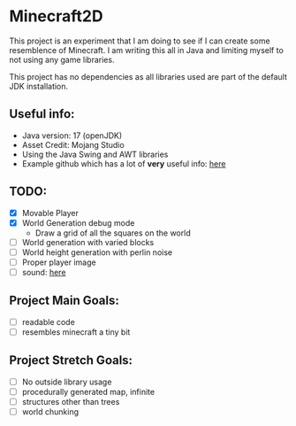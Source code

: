 # Minecraft2D
This project is an experiment that I am doing to see if I can create some resemblence of Minecraft. I am writing this all in Java and limiting myself to not using any game libraries.

This project has no dependencies as all libraries used are part of the default JDK installation.

## Useful info:
- Java version: 17 (openJDK)
- Asset Credit: Mojang Studio
- Using the Java Swing and AWT libraries
- Example github which has a lot of **very** useful info: [here](https://github.com/learncodebygaming/java_2d_game/blob/master/Board.java)

## TODO:
- [x] Movable Player 
- [x] World Generation debug mode
  - Draw a grid of all the squares on the world
- [ ] World generation with varied blocks
- [ ] World height generation with perlin noise
- [ ] Proper player image
- [ ] sound: [here](https://stackoverflow.com/questions/577724/trouble-playing-wav-in-java/577926#577926)

## Project Main Goals:
- [ ] readable code
- [ ] resembles minecraft a tiny bit

## Project Stretch Goals:
- [ ] No outside library usage
- [ ] procedurally generated map, infinite
- [ ] structures other than trees
- [ ] world chunking
